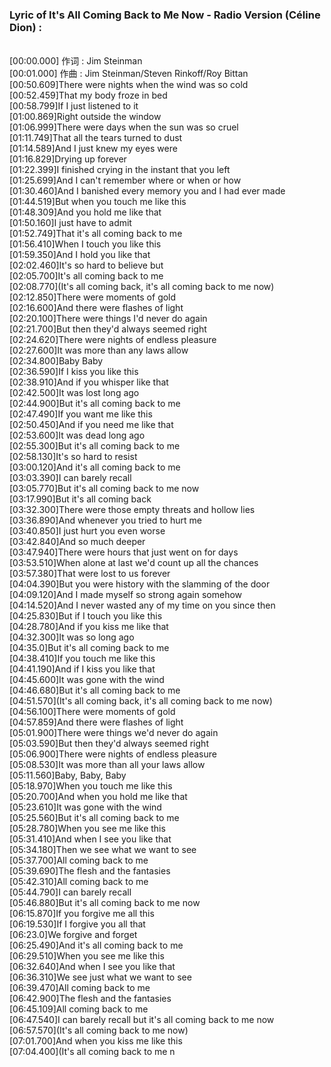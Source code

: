 <h3>Lyric of It's All Coming Back to Me Now - Radio Version (Céline Dion) :</h3><p><br>[00:00.000] 作词 : Jim Steinman
<br>[00:01.000] 作曲 : Jim Steinman/Steven Rinkoff/Roy Bittan
<br>[00:50.609]There were nights when the wind was so cold
<br>[00:52.459]That my body froze in bed
<br>[00:58.799]If I just listened to it
<br>[01:00.869]Right outside the window
<br>[01:06.999]There were days when the sun was so cruel
<br>[01:11.749]That all the tears turned to dust
<br>[01:14.589]And I just knew my eyes were
<br>[01:16.829]Drying up forever
<br>[01:22.399]I finished crying in the instant that you left
<br>[01:25.699]And I can't remember where or when or how
<br>[01:30.460]And I banished every memory you and I had ever made
<br>[01:44.519]But when you touch me like this
<br>[01:48.309]And you hold me like that
<br>[01:50.160]I just have to admit
<br>[01:52.749]That it's all coming back to me
<br>[01:56.410]When I touch you like this
<br>[01:59.350]And I hold you like that
<br>[02:02.460]It's so hard to believe but
<br>[02:05.700]It's all coming back to me
<br>[02:08.770](It's all coming back, it's all coming back to me now)
<br>[02:12.850]There were moments of gold
<br>[02:16.600]And there were flashes of light
<br>[02:20.100]There were things I'd never do again
<br>[02:21.700]But then they'd always seemed right
<br>[02:24.620]There were nights of endless pleasure
<br>[02:27.600]It was more than any laws allow
<br>[02:34.800]Baby Baby
<br>[02:36.590]If I kiss you like this
<br>[02:38.910]And if you whisper like that
<br>[02:42.500]It was lost long ago
<br>[02:44.900]But it's all coming back to me
<br>[02:47.490]If you want me like this
<br>[02:50.450]And if you need me like that
<br>[02:53.600]It was dead long ago
<br>[02:55.300]But it's all coming back to me
<br>[02:58.130]It's so hard to resist
<br>[03:00.120]And it's all coming back to me
<br>[03:03.390]I can barely recall
<br>[03:05.770]But it's all coming back to me now
<br>[03:17.990]But it's all coming back
<br>[03:32.300]There were those empty threats and hollow lies
<br>[03:36.890]And whenever you tried to hurt me
<br>[03:40.850]I just hurt you even worse
<br>[03:42.840]And so much deeper
<br>[03:47.940]There were hours that just went on for days
<br>[03:53.510]When alone at last we'd count up all the chances
<br>[03:57.380]That were lost to us forever
<br>[04:04.390]But you were history with the slamming of the door
<br>[04:09.120]And I made myself so strong again somehow
<br>[04:14.520]And I never wasted any of my time on you since then
<br>[04:25.830]But if I touch you like this
<br>[04:28.780]And if you kiss me like that
<br>[04:32.300]It was so long ago
<br>[04:35.0]But it's all coming back to me
<br>[04:38.410]If you touch me like this
<br>[04:41.190]And if I kiss you like that
<br>[04:45.600]It was gone with the wind
<br>[04:46.680]But it's all coming back to me
<br>[04:51.570](It's all coming back, it's all coming back to me now)
<br>[04:56.100]There were moments of gold
<br>[04:57.859]And there were flashes of light
<br>[05:01.900]There were things we'd never do again
<br>[05:03.590]But then they'd always seemed right
<br>[05:06.900]There were nights of endless pleasure
<br>[05:08.530]It was more than all your laws allow
<br>[05:11.560]Baby, Baby, Baby
<br>[05:18.970]When you touch me like this
<br>[05:20.700]And when you hold me like that
<br>[05:23.610]It was gone with the wind
<br>[05:25.560]But it's all coming back to me
<br>[05:28.780]When you see me like this
<br>[05:31.410]And when I see you like that
<br>[05:34.180]Then we see what we want to see
<br>[05:37.700]All coming back to me
<br>[05:39.690]The flesh and the fantasies
<br>[05:42.310]All coming back to me
<br>[05:44.790]I can barely recall
<br>[05:46.880]But it's all coming back to me now
<br>[06:15.870]If you forgive me all this
<br>[06:19.530]If I forgive you all that
<br>[06:23.0]We forgive and forget
<br>[06:25.490]And it's all coming back to me
<br>[06:29.510]When you see me like this
<br>[06:32.640]And when I see you like that
<br>[06:36.310]We see just what we want to see
<br>[06:39.470]All coming back to me
<br>[06:42.900]The flesh and the fantasies
<br>[06:45.109]All coming back to me
<br>[06:47.540]I can barely recall but it's all coming back to me now
<br>[06:57.570](It's all coming back to me now)
<br>[07:01.700]And when you kiss me like this
<br>[07:04.400](It's all coming back to me n
</p>